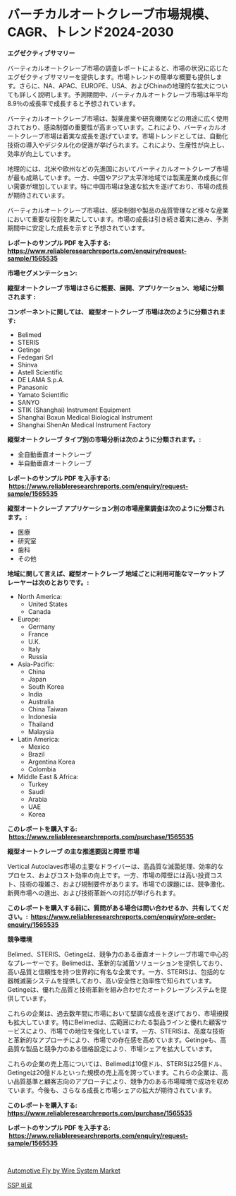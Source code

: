 <p><h1>バーチカルオートクレーブ市場規模、CAGR、トレンド2024-2030</h1></p><p><strong>エグゼクティブサマリー</strong></p>
<p><p>バーティカルオートクレーブ市場の調査レポートによると、市場の状況に応じたエグゼクティブサマリーを提供します。市場トレンドの簡単な概要も提供します。さらに、NA、APAC、EUROPE、USA、およびChinaの地理的な拡大についても詳しく説明します。予測期間中、バーティカルオートクレーブ市場は年平均8.9％の成長率で成長すると予想されています。</p><p>バーティカルオートクレーブ市場は、製薬産業や研究機関などの用途に広く使用されており、感染制御の重要性が高まっています。これにより、バーティカルオートクレーブ市場は着実な成長を遂げています。市場トレンドとしては、自動化技術の導入やデジタル化の促進が挙げられます。これにより、生産性が向上し、効率が向上しています。</p><p>地理的には、北米や欧州などの先進国においてバーティカルオートクレーブ市場が最も成熟しています。一方、中国やアジア太平洋地域では製薬産業の成長に伴い需要が増加しています。特に中国市場は急速な拡大を遂げており、市場の成長が期待されています。</p><p>バーティカルオートクレーブ市場は、感染制御や製品の品質管理など様々な産業において重要な役割を果たしています。市場の成長は引き続き着実に進み、予測期間中に安定した成長を示すと予想されています。</p></p>
<p><strong>レポートのサンプル PDF を入手する: <a href="https://www.reliableresearchreports.com/enquiry/request-sample/1565535">https://www.reliableresearchreports.com/enquiry/request-sample/1565535</a></strong></p>
<p><strong>市場セグメンテーション:</strong></p>
<p><strong> 縦型オートクレーブ 市場はさらに概要、展開、アプリケーション、地域に分類されます :</strong></p>
<p><strong>コンポーネントに関しては、 縦型オートクレーブ 市場は次のように分類されます: &nbsp;</strong></p>
<p><ul><li>Belimed</li><li>STERIS</li><li>Getinge</li><li>Fedegari Srl</li><li>Shinva</li><li>Astell Scientific</li><li>DE LAMA S.p.A.</li><li>Panasonic</li><li>Yamato Scientific</li><li>SANYO</li><li>STIK (Shanghai) Instrument Equipment</li><li>Shanghai Boxun Medical Biological Instrument</li><li>Shanghai ShenAn Medical Instrument Factory</li></ul></p>
<p><strong> 縦型オートクレーブ タイプ別の市場分析は次のように分類されます。:</strong></p>
<p><ul><li>全自動垂直オートクレーブ</li><li>半自動垂直オートクレーブ</li></ul></p>
<p><strong>レポートのサンプル PDF を入手する: &nbsp;<a href="https://www.reliableresearchreports.com/enquiry/request-sample/1565535">https://www.reliableresearchreports.com/enquiry/request-sample/1565535</a></strong></p>
<p><strong> 縦型オートクレーブ アプリケーション別の市場産業調査は次のように分類されます。:</strong></p>
<p><ul><li>医療</li><li>研究室</li><li>歯科</li><li>その他</li></ul></p>
<p><strong>地域に関して言えば、縦型オートクレーブ 地域ごとに利用可能なマーケットプレーヤーは次のとおりです。:</strong></p>
<p><ul>
    <li>
        North America:
        <ul>
            <li>United States</li>
            <li>Canada</li>
        </ul>
    </li>
    <li>
        Europe:
        <ul>
            <li>Germany</li>
            <li>France</li>
            <li>U.K.</li>
            <li>Italy</li>
            <li>Russia</li>
        </ul>
    </li>
    <li>
        Asia-Pacific:
        <ul>
            <li>China</li>
            <li>Japan</li>
            <li>South Korea</li>
            <li>India</li>
            <li>Australia</li>
            <li>China Taiwan</li>
            <li>Indonesia</li>
            <li>Thailand</li>
            <li>Malaysia</li>
        </ul>
    </li>
    <li>
        Latin America:
        <ul>
            <li>Mexico</li>
            <li>Brazil</li>
            <li>Argentina Korea</li>
            <li>Colombia</li>
        </ul>
    </li>
    <li>
        Middle East & Africa:
        <ul>
            <li>Turkey</li>
            <li>Saudi</li>
            <li>Arabia</li>
            <li>UAE</li>
            <li>Korea</li>
        </ul>
    </li>
    </ul></p>
<p><strong>このレポートを購入する: &nbsp;<a href="https://www.reliableresearchreports.com/purchase/1565535">https://www.reliableresearchreports.com/purchase/1565535</a></strong></p>
<p><strong>縦型オートクレーブ の主な推進要因と障壁 市場</strong></p>
<p><p>Vertical Autoclaves市場の主要なドライバーは、高品質な滅菌処理、効率的なプロセス、およびコスト効率の向上です。一方、市場の障壁には高い投資コスト、技術の複雑さ、および規制要件があります。市場での課題には、競争激化、新興市場への進出、および技術革新への対応が挙げられます。</p></p>
<p><strong>このレポートを購入する前に、質問がある場合は問い合わせるか、共有してください。:&nbsp; <a href="https://www.reliableresearchreports.com/enquiry/pre-order-enquiry/1565535">https://www.reliableresearchreports.com/enquiry/pre-order-enquiry/1565535</a></strong></p>
<p><strong>競争環境</strong></p>
<p><p>Belimed、STERIS、Getingeは、競争力のある垂直オートクレーブ市場で中心的なプレーヤーです。Belimedは、革新的な滅菌ソリューションを提供しており、高い品質と信頼性を持つ世界的に有名な企業です。一方、STERISは、包括的な器械滅菌システムを提供しており、高い安全性と効率性で知られています。Getingeは、優れた品質と技術革新を組み合わせたオートクレーブシステムを提供しています。</p><p>これらの企業は、過去数年間に市場において堅調な成長を遂げており、市場規模も拡大しています。特にBelimedは、広範囲にわたる製品ラインと優れた顧客サービスにより、市場での地位を強化しています。一方、STERISは、高度な技術と革新的なアプローチにより、市場での存在感を高めています。Getingeも、高品質な製品と競争力のある価格設定により、市場シェアを拡大しています。</p><p>これらの企業の売上高については、Belimedは10億ドル、STERISは25億ドル、Getingeは20億ドルといった規模の売上高を誇っています。これらの企業は、高い品質基準と顧客志向のアプローチにより、競争力のある市場環境で成功を収めています。今後も、さらなる成長と市場シェアの拡大が期待されています。</p></p>
<p><strong>このレポートを購入する: &nbsp; <a href="https://www.reliableresearchreports.com/purchase/1565535">https://www.reliableresearchreports.com/purchase/1565535</a></strong></p>
<p><strong>レポートのサンプル PDF を入手する: &nbsp;<a href="https://www.reliableresearchreports.com/enquiry/request-sample/1565535">https://www.reliableresearchreports.com/enquiry/request-sample/1565535</a></strong><strong></strong></p>
<p>&nbsp;</p>
<p><p><a href="https://artistic-helicopter-ca9.notion.site/Automotive-Fly-by-Wire-System-Market-Research-Report-Provides-thorough-Industry-Overview-which-offe-f02ddb05fc6f453f94d2000864ff91d5">Automotive Fly by Wire System Market</a></p><p><a href="https://github.com/CorEmtymerich56566/Market-Research-Report-List-1/blob/main/86678975074.md">SSP 비료</a></p></p>